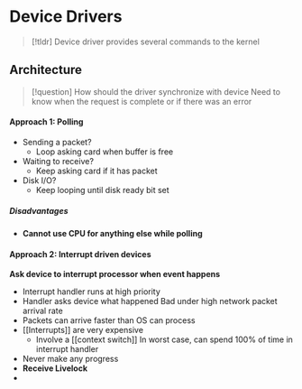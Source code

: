 # Device Drivers

> [!tldr] Device driver provides several commands to the kernel

## Architecture

> [!question] How should the driver synchronize with device
> Need to know when the request is complete or if there was an error

#### Approach 1: Polling
* Sending a packet?
	* Loop asking card when buffer is free
* Waiting to receive?
	* Keep asking card if it has packet
* Disk I/O?
	* Keep looping until disk ready bit set
##### Disadvantages
- **Cannot use CPU for anything else while polling**

#### Approach 2: Interrupt driven devices
**Ask device to interrupt processor when event happens**
* Interrupt handler runs at high priority
* Handler asks device what happened
Bad under high network packet arrival rate
* Packets can arrive faster than OS can process
* [[Interrupts]] are very expensive
	* Involve a [[context switch]]
In worst case, can spend 100% of time in interrupt handler
* Never make any progress
* **Receive Livelock**
* 
